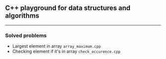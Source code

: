 ## C++ playground for data structures and algorithms

---

### Solved problems

- Largest element in array `array_maximum.cpp`
- Checking element if it's in array `check_occurence.cpp`
